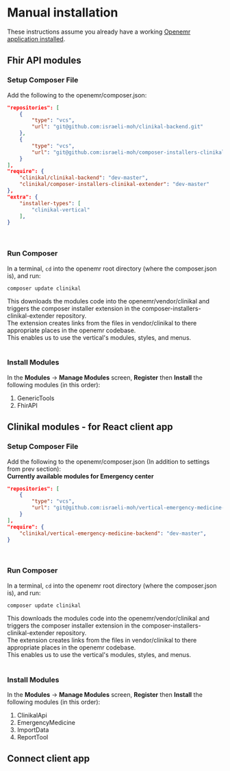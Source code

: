 # Manual installation

These instructions assume you already have a working [Openemr application installed](https://www.open-emr.org/wiki/index.php/OpenEMR_Installation_Guides).  

## Fhir API modules

### Setup Composer File
Add the following to the openemr/composer.json:  
``` json
"repositories": [
    {
        "type": "vcs",
        "url": "git@github.com:israeli-moh/clinikal-backend.git"
    },
    {
        "type": "vcs",
        "url": "git@github.com:israeli-moh/composer-installers-clinikal-extender.git"
    }
],
"require": {
    "clinikal/clinikal-backend": "dev-master",
    "clinikal/composer-installers-clinikal-extender": "dev-master"
},
"extra": {
    "installer-types": [
        "clinikal-vertical"
    ],
}
```
<br>

### Run Composer
In a terminal, `cd` into the openemr root directory (where the composer.json is), and run:  
```
composer update clinikal
```  
  
This downloads the modules code into the openemr/vendor/clinikal and triggers the composer installer extension in the composer-installers-clinikal-extender repository.  
The extension creates links from the files in vendor/clinikal to there appropriate places in the openemr codebase.  
This enables us to use the vertical's modules, styles, and menus.  
<br>

### Install Modules
In the **Modules** -> **Manage Modules** screen, **Register** then **Install** the following modules (in this order):  
1) GenericTools  
2) FhirAPI  


## Clinikal modules - for React client app

### Setup Composer File
Add the following to the openemr/composer.json (In addition to settings from prev section):<br>
**Currently available modules for Emergency center**  
``` json
"repositories": [
    {
        "type": "vcs",
        "url": "git@github.com:israeli-moh/vertical-emergency-medicine-backend.git"
    }
],
"require": {
    "clinikal/vertical-emergency-medicine-backend": "dev-master",
}
```
<br>

### Run Composer
In a terminal, `cd` into the openemr root directory (where the composer.json is), and run:  
```
composer update clinikal
```  
  
This downloads the modules code into the openemr/vendor/clinikal and triggers the composer installer extension in the composer-installers-clinikal-extender repository.  
The extension creates links from the files in vendor/clinikal to there appropriate places in the openemr codebase.  
This enables us to use the vertical's modules, styles, and menus.  
<br>

### Install Modules
In the **Modules** -> **Manage Modules** screen, **Register** then **Install** the following modules (in this order):  
1) ClinikalApi  
2) EmergencyMedicine  
3) ImportData  
4) ReportTool

## Connect client app  